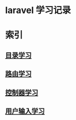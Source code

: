 # laravel 学习记录

# 索引

## [目录学习](./dir.md)
## [路由学习](./route.md)
## [控制器学习](./controller.md)
## [用户输入学习](./input.md)